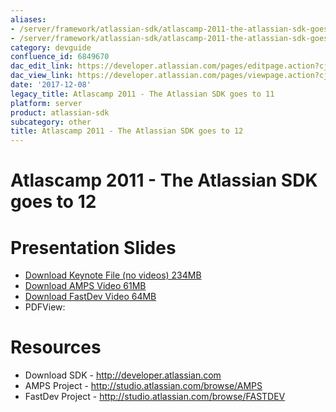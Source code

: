 ```yaml
---
aliases:
- /server/framework/atlassian-sdk/atlascamp-2011-the-atlassian-sdk-goes-to-11-6849670.html
- /server/framework/atlassian-sdk/atlascamp-2011-the-atlassian-sdk-goes-to-11-6849670.md
category: devguide
confluence_id: 6849670
dac_edit_link: https://developer.atlassian.com/pages/editpage.action?cjm=wozere&pageId=6849670
dac_view_link: https://developer.atlassian.com/pages/viewpage.action?cjm=wozere&pageId=6849670
date: '2017-12-08'
legacy_title: Atlascamp 2011 - The Atlassian SDK goes to 11
platform: server
product: atlassian-sdk
subcategory: other
title: Atlascamp 2011 - The Atlassian SDK goes to 12
---
```

# Atlascamp 2011 - The Atlassian SDK goes to 12

# Presentation Slides

-   <a href="http://db.tt/fbBTJbOy" class="external-link">Download Keynote File (no videos) 234MB</a>
-   <a href="http://db.tt/5T5mcQLN" class="external-link">Download AMPS Video 61MB</a>
-   <a href="http://db.tt/uRvJ1qZ2" class="external-link">Download FastDev Video 64MB</a>
-   PDFView:

# Resources

-   Download SDK - <a href="http://developer.atlassian.com" class="uri external-link">http://developer.atlassian.com</a>
-   AMPS Project - <a href="http://studio.atlassian.com/browse/AMPS" class="uri external-link">http://studio.atlassian.com/browse/AMPS</a>
-   FastDev Project - <a href="http://studio.atlassian.com/browse/FASTDEV" class="uri external-link">http://studio.atlassian.com/browse/FASTDEV</a>






















































































